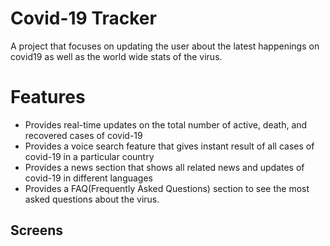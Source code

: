 # Covid-19 Tracker

A project that focuses on updating the user about the latest happenings on covid19 as well as the world wide stats of the virus.

# Features
- Provides real-time updates on the total number of active, death, and recovered cases of covid-19
- Provides a voice search feature that gives instant result of all cases of covid-19 in a particular country
- Provides a news section that shows all related news and updates of covid-19 in different languages
- Provides a FAQ(Frequently Asked Questions) section to see the most asked questions about the virus.

## Screens
